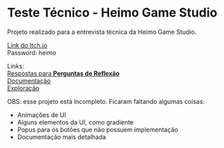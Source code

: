 # Teste Técnico - Heimo Game Studio

Projeto realizado para a entrevista técnica da Heimo Game Studio.

[Link do Itch.io](https://tallonic.itch.io/heimo)  
Password: heimo

Links:  
[Respostas para **Perguntas de Reflexão**](./ReflexionsQA.md)  
[Documentação](./DOC.md)  
[Exploração](./Explore.md)

OBS: esse projeto está incompleto. Ficaram faltando algumas coisas:
- Animações de UI
- Alguns elementos da UI, como gradiente
- Popus para os botões que não possuem implementação
- Documentação mais detalhada